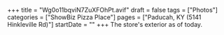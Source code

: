 +++
title = "Wg0o11bqviN7ZuXFOhPt.avif"
draft = false
tags = ["Photos"]
categories = ["ShowBiz Pizza Place"]
pages = ["Paducah, KY (5141 Hinkleville Rd)"]
startDate = ""
+++
The store's exterior as of today.
